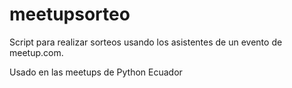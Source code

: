 # meetupsorteo

Script para realizar sorteos usando los asistentes de un evento de meetup.com.

Usado en las meetups de Python Ecuador

